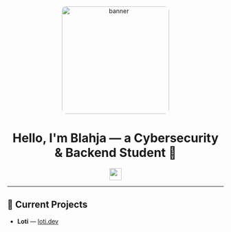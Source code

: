 <div align="center">
  <img src="https://cdn.loti.dev/assets/loti.png" alt="banner" width="250" height="250" style="border-radius: 10px;" />
</div>

<h1 align="center">Hello, I'm Blahja — a Cybersecurity & Backend Student 👋</h1>

<div align="center">
  <a href="https://discord.com/users/1136492882249924690" target="_blank">
    <img src="https://img.shields.io/static/v1?message=Discord&logo=discord&label=&color=7289DA&logoColor=white&style=for-the-badge" height="28" />
  </a>
</div>

---

## 📌 Current Projects

- **Loti** — [loti.dev](https://loti.dev)
